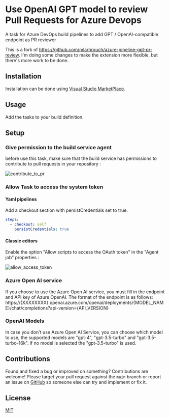 # Use OpenAI GPT model to review Pull Requests for Azure Devops

A task for Azure DevOps build pipelines to add GPT / OpenAI-compatible endpoint as PR reviewer

This is a fork of https://github.com/mlarhrouch/azure-pipeline-gpt-pr-review. I'm doing some changes to make the extension more flexible, but there's more work to be done.

## Installation

Installation can be done using [Visual Studio MarketPlace](https://marketplace.visualstudio.com/items?itemName=johnstrand.AIPullRequestReview).

## Usage

Add the tasks to your build definition.

## Setup

### Give permission to the build service agent

before use this task, make sure that the build service has permissions to contribute to pull requests in your repository :

![contribute_to_pr](https://github.com/johnstrand/azure-pipeline-gpt-pr-review/blob/main/images/contribute_to_pr.png?raw=true)

### Allow Task to access the system token

#### Yaml pipelines

Add a checkout section with persistCredentials set to true.

```yaml
steps:
  - checkout: self
    persistCredentials: true
```

#### Classic editors

Enable the option "Allow scripts to access the OAuth token" in the "Agent job" properties :

![allow_access_token](https://github.com/johnstrand/azure-pipeline-gpt-pr-review/blob/main/images/allow_access_token.png?raw=true)

### Azure Open AI service

If you choose to use the Azure Open AI service, you must fill in the endpoint and API key of Azure OpenAI. The format of the endpoint is as follows: https://{XXXXXXXX}.openai.azure.com/openai/deployments/{MODEL_NAME}/chat/completions?api-version={API_VERSION}

### OpenAI Models

In case you don't use Azure Open AI Service, you can choose which model to use, the supported models are "gpt-4", "gpt-3.5-turbo" and "gpt-3.5-turbo-16k". if no model is selected the "gpt-3.5-turbo" is used.

## Contributions

Found and fixed a bug or improved on something? Contributions are welcome! Please target your pull request against the `main` branch or report an issue on [GitHub](https://github.com/johnstrand/azure-pipeline-gpt-pr-review/issues) so someone else can try and implement or fix it.

## License

[MIT](https://raw.githubusercontent.com/johnstrand/azure-pipeline-gpt-pr-review/main/LICENSE)
